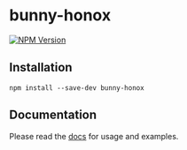 # bunny-honox

[![NPM Version](https://img.shields.io/npm/v/bunny-honox?color=blue)](https://www.npmjs.com/package/bunny-honox)

## Installation

```shell
npm install --save-dev bunny-honox
```

## Documentation

Please read the [docs](https://bunny-launcher.net/adapters/honox/) for usage and examples.

